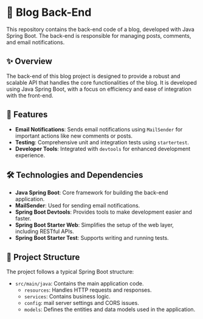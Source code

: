# 📖 Blog Back-End

This repository contains the back-end code of a blog, developed with Java Spring Boot. The back-end is responsible for managing posts, comments, and email notifications.

## ✨ Overview

The back-end of this blog project is designed to provide a robust and scalable API that handles the core functionalities of the blog. It is developed using Java Spring Boot, with a focus on efficiency and ease of integration with the front-end.

## 🚀 Features

- **Email Notifications**: Sends email notifications using `MailSender` for important actions like new comments or posts.
- **Testing**: Comprehensive unit and integration tests using `startertest`.
- **Developer Tools**: Integrated with `devtools` for enhanced development experience.

## 🛠️ Technologies and Dependencies

- **Java Spring Boot**: Core framework for building the back-end application.
- **MailSender**: Used for sending email notifications.
- **Spring Boot Devtools**: Provides tools to make development easier and faster.
- **Spring Boot Starter Web**: Simplifies the setup of the web layer, including RESTful APIs.
- **Spring Boot Starter Test**: Supports writing and running tests.

## 📂 Project Structure

The project follows a typical Spring Boot structure:

- `src/main/java`: Contains the main application code.
  - `resources`: Handles HTTP requests and responses.
  - `services`: Contains business logic.
  - `config`: mail server settings and CORS issues.
  - `models`: Defines the entities and data models used in the application.


